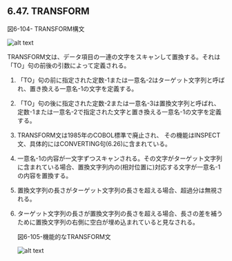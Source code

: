## 6.47. TRANSFORM

図6-104- TRANSFORM構文

![alt text](Image/6-104-Transform.png)

TRANSFORM文は、データ項目の一連の文字をスキャンして置換する。それは「TO」句の前後の引数によって定義される。

1. 「TO」句の前に指定された定数-1または一意名-2はターゲット文字列と呼ばれ、置き換える一意名-1の文字を定義する。

2. 「TO」句の後に指定された定数-2または一意名-3は置換文字列と呼ばれ、定数-1または一意名-2で指定された文字と置き換える一意名-1の文字を定義する。

3. TRANSFORM文は1985年のCOBOL標準で廃止され、 その機能はINSPECT文、具体的にはCONVERTING句(6.26)に含まれている。

4. 一意名-1の内容が一文字ずつスキャンされる。その文字がターゲット文字列に含まれている場合、置換文字列内の(相対位置に)対応する文字が一意名-1の内容を置換する。

5. 置換文字列の長さがターゲット文字列の長さを超える場合、超過分は無視される。

6. ターゲット文字列の長さが置換文字列の長さを超える場合、長さの差を補うために置換文字列の右側に空白が埋め込まれていると見なされる。  

    図6-105-機能的なTRANSFORM文

    ![alt text](Image/6-105-Transform.png)
    